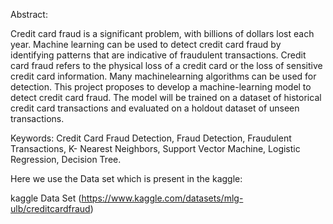 Abstract:


Credit card fraud is a significant problem, with billions of dollars lost each year.
Machine learning can be used to detect credit card fraud by identifying patterns that
are indicative of fraudulent transactions. Credit card fraud refers to the physical
loss of a credit card or the loss of sensitive credit card information. Many machinelearning algorithms can be used for detection. This project proposes to develop a
machine-learning model to detect credit card fraud. The model will be trained on a
dataset of historical credit card transactions and evaluated on a holdout dataset of
unseen transactions.


Keywords: Credit Card Fraud Detection, Fraud Detection, Fraudulent Transactions, K- Nearest Neighbors, Support Vector Machine, Logistic Regression, Decision
Tree.



Here we use the Data set which is present in the kaggle:

kaggle Data Set (https://www.kaggle.com/datasets/mlg-ulb/creditcardfraud)
